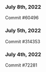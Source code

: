 ### July 8th, 2022

Commit #60496

### July 5th, 2022

Commit #314353


### July 4th, 2022

Commit #72281
